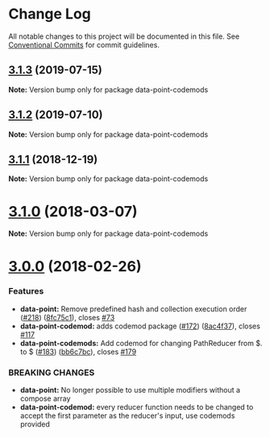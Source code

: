 # Change Log

All notable changes to this project will be documented in this file.
See [Conventional Commits](https://conventionalcommits.org) for commit guidelines.

## [3.1.3](https://github.com/ViacomInc/data-point/tree/master/packages/data-point-codemods/compare/data-point-codemods@3.1.2...data-point-codemods@3.1.3) (2019-07-15)

**Note:** Version bump only for package data-point-codemods





<a name="3.1.2"></a>
## [3.1.2](https://github.com/ViacomInc/data-point/tree/master/packages/data-point-codemods/compare/data-point-codemods@3.1.2-0...data-point-codemods@3.1.2) (2019-07-10)




**Note:** Version bump only for package data-point-codemods

<a name="3.1.1"></a>
## [3.1.1](https://github.com/ViacomInc/data-point/compare/data-point-codemods@3.1.1-0...data-point-codemods@3.1.1) (2018-12-19)




**Note:** Version bump only for package data-point-codemods

<a name="3.1.0"></a>
# [3.1.0](https://github.com/ViacomInc/data-point/compare/v3.0.0...v3.1.0) (2018-03-07)




**Note:** Version bump only for package data-point-codemods

<a name="3.0.0"></a>
# [3.0.0](https://github.com/ViacomInc/data-point/compare/v2.0.0...v3.0.0) (2018-02-26)


### Features

* **data-point:** Remove predefined hash and collection execution order ([#218](https://github.com/ViacomInc/data-point/issues/218)) ([8fc75c1](https://github.com/ViacomInc/data-point/commit/8fc75c1)), closes [#73](https://github.com/ViacomInc/data-point/issues/73)
* **data-point-codemod:** adds codemod package ([#172](https://github.com/ViacomInc/data-point/issues/172)) ([8ac4f37](https://github.com/ViacomInc/data-point/commit/8ac4f37)), closes [#117](https://github.com/ViacomInc/data-point/issues/117)
* **data-point-codemods:** Add codemod for changing PathReducer from $. to $ ([#183](https://github.com/ViacomInc/data-point/issues/183)) ([bb6c7bc](https://github.com/ViacomInc/data-point/commit/bb6c7bc)), closes [#179](https://github.com/ViacomInc/data-point/issues/179)


### BREAKING CHANGES

* **data-point:** No longer possible to use multiple modifiers without a compose array
* **data-point-codemod:** every reducer function needs to be changed to accept the first parameter as the
reducer's input, use codemods provided
